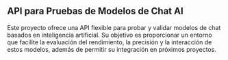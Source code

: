 ## API para Pruebas de Modelos de Chat AI

Este proyecto ofrece una API flexible para probar y validar modelos de chat basados en inteligencia artificial. Su objetivo es proporcionar un entorno que facilite la evaluación del rendimiento, la precisión y la interacción de estos modelos, además de permitir su integración en próximos proyectos.